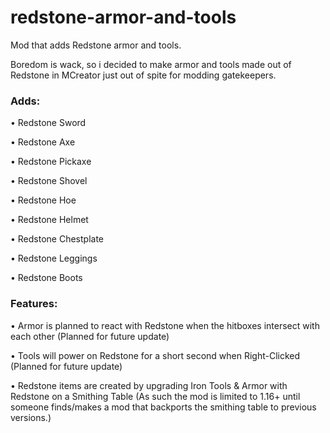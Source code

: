 # redstone-armor-and-tools
Mod that adds Redstone armor and tools.

Boredom is wack, so i decided to make armor and tools made out of Redstone in MCreator just out of spite for modding gatekeepers.

### Adds:

• Redstone Sword

• Redstone Axe

• Redstone Pickaxe

• Redstone Shovel

• Redstone Hoe

• Redstone Helmet

• Redstone Chestplate

• Redstone Leggings

• Redstone Boots

### Features:

• Armor is planned to react with Redstone when the hitboxes intersect with each other (Planned for future update)

• Tools will power on Redstone for a short second when Right-Clicked (Planned for future update)

• Redstone items are created by upgrading Iron Tools & Armor with Redstone on a Smithing Table (As such the mod is limited to 1.16+ until someone finds/makes a mod that backports the smithing table to previous versions.)
